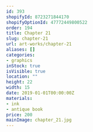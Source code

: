 ```yaml
---
id: 393
shopifyId: 8723271844170
shopifyOptionId: 47772449800522
order: 194
title: Chapter 21
slug: chapter-21
url: art-works/chapter-21
aliases: []
categories:
- graphics
inStock: true
isVisible: true
location: ""
height: 22
width: 15
date: 2019-01-01T00:00:00Z
materials:
- ink
- antique book
price: 200
mainImage: chapter_21.jpg
---
```

